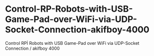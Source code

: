 # Control-RP-Robots-with-USB-Game-Pad-over-WiFi-via-UDP-Socket-Connection-akifboy-4000
Control RPİ Robots with USB Game-Pad over WiFi via UDP-Socket Connection / akifboy 4000
